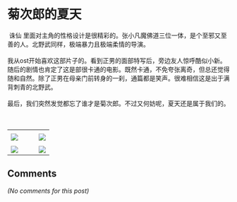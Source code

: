 # 菊次郎的夏天

<div id="msgcns!B37A52AAF181A958!334" class="bvMsg"><div> 诛仙 里面对主角的性格设计是很精彩的。张小凡魔佛道三位一体，是个至邪又至善的人。北野武同样，极端暴力且极端柔情的导演。</div>
<div> </div>
<div>我从ost开始喜欢这部片子的。看到正男的面部特写后，旁边友人惊呼酷似小新。随后的剧情也肯定了这是部很卡通的电影。既然卡通，不免夸张离奇，但总还觉得随和自然。除了正男在母亲门前转身的一刹，通篇都是笑声。很难相信这是出于满背刺青的北野武。</div>
<div> </div>
<div>最后，我们突然发觉都忘了谁才是菊次郎。不过又何妨呢，夏天还是属于我们的。</div>
<div> </div>
<div> </div></div><table cellspacing="0" border="0"><tr><td></td></tr><tr><td valign="top"><a href="http://blufiles.storage.live.com/y1ppqg31L12gxfjZfGQOFMwfRxrhLu8N9Kk2Zwd6KG4OL0N0d_L0Lv_4NTONWzEDUI6MbZWNL5iFuM" target="_blank" rel="WLPP;url=http://blufiles.storage.live.com/y1ppqg31L12gxfjZfGQOFMwfRxrhLu8N9Kk2Zwd6KG4OL0N0d_L0Lv_4NTONWzEDUI6MbZWNL5iFuM;cnsid=cns&#033;B37A52AAF181A958&#033;335"><img src="http://blufiles.storage.live.com/y1ppqg31L12gxfjZfGQOFMwfRxrhLu8N9Kk-7U41tc-7Wa341v__ivGp-vnb7Fi3HBGrVIzMhw4J6o" border="0" /></a></td><td width="15"></td><td valign="top"><a href="http://blufiles.storage.live.com/y1pi3W-o4LzncgrolPKG8zaIBOMDHSAno1mcDlx0SKF5dRcoq6MucEA6Zd72VkRe4_TZxuMFbFOIhA" target='_blank' rel="WLPP;url=http://blufiles.storage.live.com/y1pi3W-o4LzncgrolPKG8zaIBOMDHSAno1mcDlx0SKF5dRcoq6MucEA6Zd72VkRe4_TZxuMFbFOIhA;cnsid=cns&#033;B37A52AAF181A958&#033;336"><img src="http://blufiles.storage.live.com/y1pi3W-o4LzncgrolPKG8zaIBOMDHSAno1mMnLqZqtvy_kRPLuGj09dcr-eIh6cFAYSr1gf4e53lPo" border="0" /></a></td></tr><tr><td></td></tr><tr><td valign="top"><a href="http://blufiles.storage.live.com/y1pi3W-o4Lznci-GIi9ToWS92sWElu7e6d0V0ua7p2xdsV6YkA3r_-jvAwGzJJIB866sNygdF4BqZQ" target="_blank" rel="WLPP;url=http://blufiles.storage.live.com/y1pi3W-o4Lznci-GIi9ToWS92sWElu7e6d0V0ua7p2xdsV6YkA3r_-jvAwGzJJIB866sNygdF4BqZQ;cnsid=cns&#033;B37A52AAF181A958&#033;337"><img src="http://blufiles.storage.live.com/y1pi3W-o4Lznci-GIi9ToWS92sWElu7e6d0G_cgyv9PCAGu2L798Hjt1w94Otf5eouH7IXciqB2_RI" border="0" /></a></td><td width="15"></td><td valign="top"><a href="http://blufiles.storage.live.com/y1pMQhU2x1b02-VrXei_uvheiTkhbP6LuTRxknKmG3XH-y3C7rBl3FY1E0vtaS88JW6NJoiD65gmF4" target='_blank' rel="WLPP;url=http://blufiles.storage.live.com/y1pMQhU2x1b02-VrXei_uvheiTkhbP6LuTRxknKmG3XH-y3C7rBl3FY1E0vtaS88JW6NJoiD65gmF4;cnsid=cns&#033;B37A52AAF181A958&#033;338"><img src="http://blufiles.storage.live.com/y1pMQhU2x1b02-VrXei_uvheiTkhbP6LuTR7_vVrM_LklHTkMZTsD-M2lV37bsslmLqi6FFj_1BMSQ" border="0" /></a></td></tr></table>

## Comments

*(No comments for this post)*
